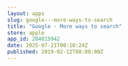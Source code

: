 ```yaml
---
layout: apps
slug: google---more-ways-to-search
title: "Google - More ways to search"
store: apple
app_id: 284815942
date: 2025-07-21T00:10:24Z
published: 2019-02-12T08:00:00Z
---
```

